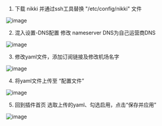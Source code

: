 1. 下载 nikki 并通过ssh工具替换 "/etc/config/nikki" 文件

![image](https://github.com/user-attachments/assets/c1194f8a-1c1b-496b-bb31-55e44fdcb81b)

2. 混入设置-DNS配置 修改 nameserver DNS为自己运营商DNS

![image](https://github.com/user-attachments/assets/75c39b8b-c174-4eca-9a86-9273b5c0ecd3)

3. 修改yaml文件，添加订阅链接及修改机场名字
   
![image](https://github.com/user-attachments/assets/33e80944-0d54-4d66-a6de-825a767eebdc)

4. 将yaml文件上传至 “配置文件”
   
![image](https://github.com/user-attachments/assets/c55c5919-d6fc-4d1a-8209-fe91cda05410)

5. 回到插件首页 选取上传的yaml、勾选启用，点击“保存并应用”

![image](https://github.com/user-attachments/assets/084edfd1-dcae-4d8c-b295-a770caf6fb66)



